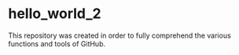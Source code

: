 # hello_world_2
This repository was created in order to fully comprehend the various functions and tools of GitHub. 
